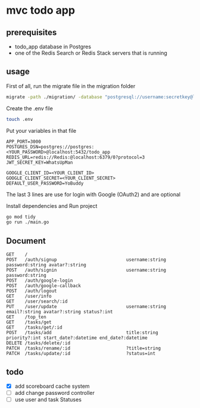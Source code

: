 # mvc todo app

## prerequisites
* todo_app database in Postgres
* one of the Redis Search or Redis Stack servers that is running

## usage

First of all, run the migrate file in the migration folder

```bash
migrate -path ./migration/ -database "postgresql://username:secretkey@localhost:5432/database_name?sslmode=disable" -verbose up
```

Create the .env file
```bash
touch .env
```

Put your variables in that file

```env
APP_PORT=3000
POSTGRES_DSN=postgres://postgres:<YOUR_PASSWORD>@localhost:5432/todo_app
REDIS_URL=redis://Redis:@localhost:6379/0?protocol=3
JWT_SECRET_KEY=WhatsUpMan

GOOGLE_CLIENT_ID=<YOUR_CLIENT_ID>
GOOGLE_CLIENT_SECRET=<YOUR_CLIENT_SECRET>
DEFAULT_USER_PASSWORD=YoBuddy
```
The last 3 lines are use for login with Google (OAuth2) and are optional

Install dependencies and Run project 
```bash
go mod tidy
go run ./main.go
```


## Document
````
GET    /   
POST   /auth/signup                          username:string password:string avatar?:string
POST   /auth/signin                          username:string password:string
POST   /auth/google-login      
POST   /auth/google-callback 
POST   /auth/logout  
GET    /user/info                
GET    /user/search/:id      
PUT    /user/update                          username:string email?:string avatar?:string status?:int  
GET    /top_ten      
GET    /tasks/get               
GET    /tasks/get/:id                        
POST   /tasks/add                            title:string priority?:int start_date?:datetime end_date?:datetime 
DELETE /tasks/delete/:id        
PATCH  /tasks/rename/:id                     ?title=string        
PATCH  /tasks/update/:id                     ?status=int   
````

## todo
- [x] add scoreboard cache system
- [ ] add change password controller
- [ ] use user and task Statuses